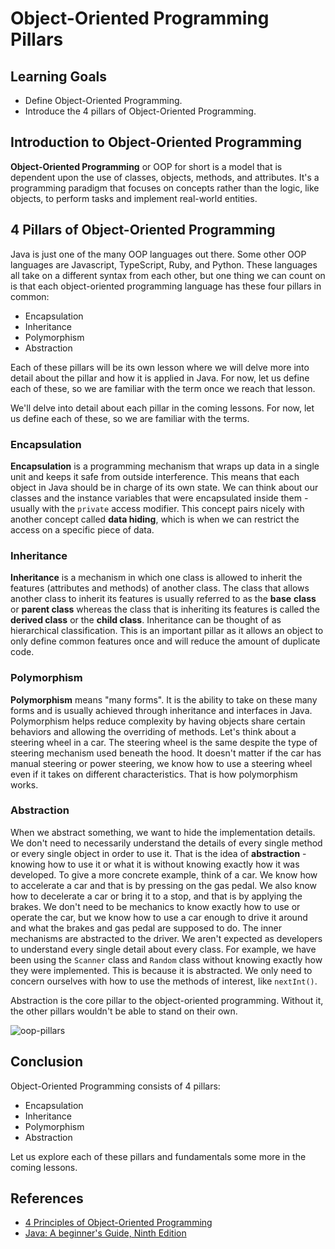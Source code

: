 # Object-Oriented Programming Pillars

## Learning Goals

- Define Object-Oriented Programming.
- Introduce the 4 pillars of Object-Oriented Programming.

## Introduction to Object-Oriented Programming

**Object-Oriented Programming** or OOP for short is a model that is dependent
upon the use of classes, objects, methods, and attributes. It's a programming
paradigm that focuses on concepts rather than the logic, like objects, to
perform tasks and implement real-world entities.

## 4 Pillars of Object-Oriented Programming

Java is just one of the many OOP languages out there. Some other OOP languages
are Javascript, TypeScript, Ruby, and Python. These languages all take on a
different syntax from each other, but one thing we can count on is that each
object-oriented programming language has these four pillars in common:

- Encapsulation
- Inheritance
- Polymorphism
- Abstraction

Each of these pillars will be its own lesson where we will delve more into
detail about the pillar and how it is applied in Java. For now, let us define
each of these, so we are familiar with the term once we reach that lesson.

We'll delve into detail about each pillar in the coming lessons. For now, let us
define each of these, so we are familiar with the terms.

### Encapsulation

**Encapsulation** is a programming mechanism that wraps up data in a single
unit and keeps it safe from outside interference. This means that each object in
Java should be in charge of its own state. We can think about our classes and
the instance variables that were encapsulated inside them - usually with the
`private` access modifier. This concept pairs nicely with another concept called
**data hiding**, which is when we can restrict the access on a specific piece of
data.

### Inheritance

**Inheritance** is a mechanism in which one class is allowed to inherit the
features (attributes and methods) of another class. The class that allows
another class to inherit its features is usually referred to as the **base**
**class** or **parent class** whereas the class that is inheriting its features
is called the **derived class** or the **child class**. Inheritance can be
thought of as hierarchical classification. This is an important pillar as it
allows an object to only define common features once and will reduce the amount
of duplicate code.

### Polymorphism

**Polymorphism** means "many forms". It is the ability to take on these many
forms and is usually achieved through inheritance and interfaces in Java.
Polymorphism helps reduce complexity by having objects share certain behaviors
and allowing the overriding of methods. Let's think about a steering wheel in a
car. The steering wheel is the same despite the type of steering mechanism used
beneath the hood. It doesn't matter if the car has manual steering or power
steering, we know how to use a steering wheel even if it takes on different
characteristics. That is how polymorphism works.

### Abstraction

When we abstract something, we want to hide the implementation details. We don't
need to necessarily understand the details of every single method or every
single object in order to use it. That is the idea of **abstraction** - knowing
how to use it or what it is without knowing exactly how it was developed. To
give a more concrete example, think of a car. We know how to accelerate a car
and that is by pressing on the gas pedal. We also know how to decelerate a car
or bring it to a stop, and that is by applying the brakes. We don't need to be
mechanics to know exactly how to use or operate the car, but we know how to use
a car enough to drive it around and what the brakes and gas pedal are supposed
to do. The inner mechanisms are abstracted to the driver. We aren't expected as
developers to understand every single detail about every class. For example, we
have been using the `Scanner` class and `Random` class without knowing exactly
how they were implemented. This is because it is abstracted. We only need to
concern ourselves with how to use the methods of interest, like `nextInt()`.

Abstraction is the core pillar to the object-oriented programming. Without it,
the other pillars wouldn't be able to stand on their own.

![oop-pillars](https://curriculum-content.s3.amazonaws.com/java-mod-3/oop-pillars/principles-of-oo.PNG)

## Conclusion

Object-Oriented Programming consists of 4 pillars:

- Encapsulation
- Inheritance
- Polymorphism
- Abstraction

Let us explore each of these pillars and fundamentals some more in the coming
lessons.

## References

- [4 Principles of Object-Oriented Programming](https://khalilstemmler.com/articles/object-oriented/programming/4-principles/)
- [Java: A beginner's Guide, Ninth Edition](https://learning.oreilly.com/library/view/java-a-beginners/9781260463569/ch1.xhtml#lev1_25)
